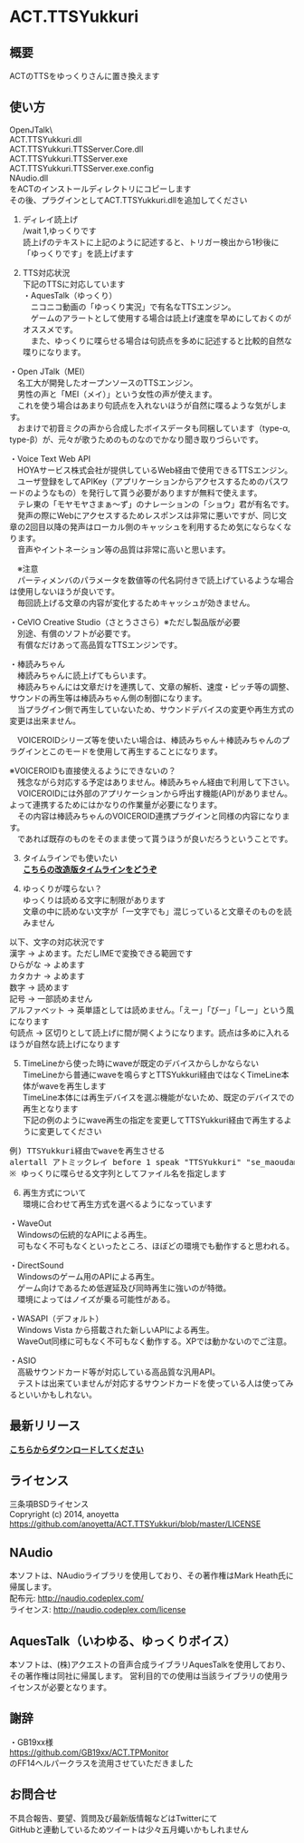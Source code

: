 ACT.TTSYukkuri
============

概要
-------------
ACTのTTSをゆっくりさんに置き換えます
  
  
使い方
--------------
OpenJTalk\  
ACT.TTSYukkuri.dll  
ACT.TTSYukkuri.TTSServer.Core.dll  
ACT.TTSYukkuri.TTSServer.exe  
ACT.TTSYukkuri.TTSServer.exe.config  
NAudio.dll  
をACTのインストールディレクトリにコピーします  
その後、プラグインとしてACT.TTSYukkuri.dllを追加してください
  
  
1) ディレイ読上げ  
/wait 1,ゆっくりです  
読上げのテキストに上記のように記述すると、トリガー検出から1秒後に「ゆっくりです」を読上げます  
  
  
2) TTS対応状況  
下記のTTSに対応しています  
・AquesTalk（ゆっくり）  
　ニコニコ動画の「ゆっくり実況」で有名なTTSエンジン。  
　ゲームのアラートとして使用する場合は読上げ速度を早めにしておくのがオススメです。  
　また、ゆっくりに喋らせる場合は句読点を多めに記述すると比較的自然な喋りになります。  
  
・Open JTalk（MEI）  
　名工大が開発したオープンソースのTTSエンジン。  
　男性の声と「MEI（メイ）」という女性の声が使えます。  
　これを使う場合はあまり句読点を入れないほうが自然に喋るような気がします。  
　おまけで初音ミクの声から合成したボイスデータも同梱しています（type-α, type-β）が、元々が歌うためのものなのでかなり聞き取りづらいです。  
  
・Voice Text Web API  
　HOYAサービス株式会社が提供しているWeb経由で使用できるTTSエンジン。  
　ユーザ登録をしてAPIKey（アプリケーションからアクセスするためのパスワードのようなもの）を発行して貰う必要がありますが無料で使えます。  
　テレ東の「モヤモヤさまぁ～ず」のナレーションの「ショウ」君が有名です。  
　発声の際にWebにアクセスするためレスポンスは非常に悪いですが、同じ文章の2回目以降の発声はローカル側のキャッシュを利用するため気にならなくなります。  
　音声やイントネーション等の品質は非常に高いと思います。  
  
　※注意  
　パーティメンバのパラメータを数値等の代名詞付きで読上げているような場合は使用しないほうが良いです。  
　毎回読上げる文章の内容が変化するためキャッシュが効きません。  
  
・CeVIO Creative Studio（さとうささら）※ただし製品版が必要  
　別途、有償のソフトが必要です。  
　有償なだけあって高品質なTTSエンジンです。
  
・棒読みちゃん  
　棒読みちゃんに読上げてもらいます。  
　棒読みちゃんには文章だけを連携して、文章の解析、速度・ピッチ等の調整、サウンドの再生等は棒読みちゃん側の制御になります。  
　当プラグイン側で再生していないため、サウンドデバイスの変更や再生方式の変更は出来ません。  
  
　VOICEROIDシリーズ等を使いたい場合は、棒読みちゃん＋棒読みちゃんのプラグインとこのモードを使用して再生することになります。  
  
  ※VOICEROIDも直接使えるようにできないの？  
　残念ながら対応する予定はありません。棒読みちゃん経由で利用して下さい。  
　VOICEROIDには外部のアプリケーションから呼出す機能(API)がありません。よって連携するためにはかなりの作業量が必要になります。  
　その内容は棒読みちゃんのVOICEROID連携プラグインと同様の内容になります。  
　であれば既存のものをそのまま使って貰うほうが良いだろうということです。  
  
  
3) タイムラインでも使いたい  
**[こちらの改造版タイムラインをどうぞ](https://github.com/anoyetta/ACT.TTSYukkuri/releases/tag/ACTTimeline-rev03)**  
  
  
4) ゆっくりが喋らない？  
ゆっくりは読める文字に制限があります  
文章の中に読めない文字が「一文字でも」混じっていると文章そのものを読みません  
  
以下、文字の対応状況です  
漢字 → よめます。ただしIMEで変換できる範囲です  
ひらがな → よめます  
カタカナ → よめます  
数字 → 読めます  
記号 → 一部読めません  
アルファベット → 英単語としては読めません。「えー」「びー」「しー」という風になります  
句読点 → 区切りとして読上げに間が開くようになります。読点は多めに入れるほうが自然な読上げになります  
  
  
5) TimeLineから使った時にwaveが既定のデバイスからしかならない  
TimeLineから普通にwaveを鳴らすとTTSYukkuri経由ではなくTimeLine本体がwaveを再生します  
TimeLine本体には再生デバイスを選ぶ機能がないため、既定のデバイスでの再生となります  
下記の例のようにwave再生の指定を変更してTTSYukkuri経由で再生するように変更してください  
<pre>
例) TTSYukkuri経由でwaveを再生させる
alertall アトミックレイ before 1 speak "TTSYukkuri" "se_maoudamashii_chime10.wav"
※ ゆっくりに喋らせる文字列としてファイル名を指定します
</pre>


6) 再生方式について  
環境に合わせて再生方式を選べるようになっています

・WaveOut  
　Windowsの伝統的なAPIによる再生。  
　可もなく不可もなくといったところ、ほぼどの環境でも動作すると思われる。  
  
・DirectSound  
　Windowsのゲーム用のAPIによる再生。  
　ゲーム向けであるため低遅延及び同時再生に強いのが特徴。  
　環境によってはノイズが乗る可能性がある。  
  
・WASAPI（デフォルト）  
　Windows Vista から搭載された新しいAPIによる再生。  
　WaveOut同様に可もなく不可もなく動作する。XPでは動かないのでご注意。  
  
・ASIO  
　高級サウンドカード等が対応している高品質な汎用API。  
　テストは出来ていませんが対応するサウンドカードを使っている人は使ってみるといいかもしれない。  
  
  
  
最新リリース
--------------
**[こちらからダウンロードしてください](https://github.com/anoyetta/ACT.TTSYukkuri/releases/latest)**  


ライセンス
--------------
三条項BSDライセンス  
Copryright (c) 2014, anoyetta  
https://github.com/anoyetta/ACT.TTSYukkuri/blob/master/LICENSE  
  
  
NAudio
--------------
本ソフトは、NAudioライブラリを使用しており、その著作権はMark Heath氏に帰属します。  
配布元:     http://naudio.codeplex.com/  
ライセンス: http://naudio.codeplex.com/license  
  
    
AquesTalk（いわゆる、ゆっくりボイス）
--------------
本ソフトは、(株)アクエストの音声合成ライブラリAquesTalkを使用しており、その著作権は同社に帰属します。
営利目的での使用は当該ライブラリの使用ライセンスが必要となります。


謝辞
--------------
・GB19xx様  
https://github.com/GB19xx/ACT.TPMonitor  
のFF14ヘルパークラスを流用させていただきました  
  
    
お問合せ
--------------
不具合報告、要望、質問及び最新版情報などはTwitterにて  
GitHubと連動しているためツイートは少々五月蠅いかもしれません  
